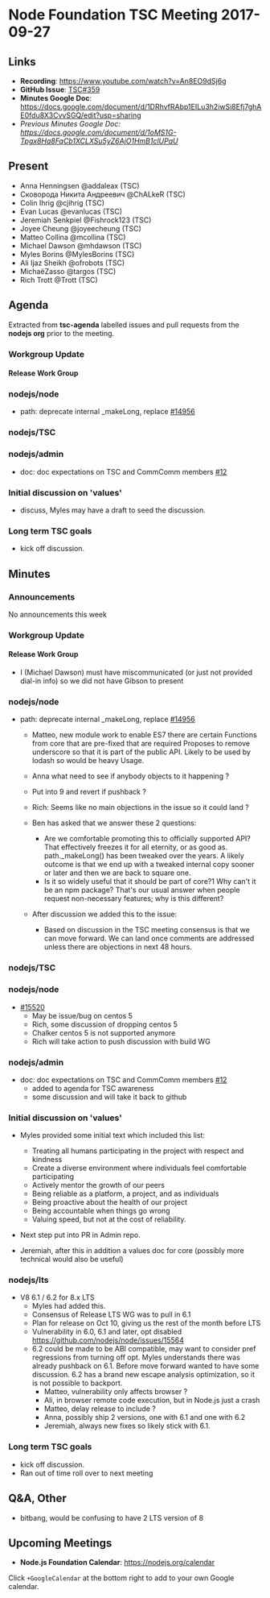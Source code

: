# Node Foundation TSC Meeting 2017-09-27

## Links

* **Recording**: <https://www.youtube.com/watch?v=An8EO9dSj6g>
* **GitHub Issue**: [TSC#359](https://github.com/nodejs/TSC/issues/363)
* **Minutes Google Doc**: <https://docs.google.com/document/d/1DRhvfRAbp1EILu3h2iwSi8Efj7ghAE0fdu8X3CvvSGQ/edit?usp=sharing>
* _Previous Minutes Google Doc: <https://docs.google.com/document/d/1oMS1G-Tpgx8Ha8FqCb1XCLXSu5yZ6AjO1HmB1clUPaU>_

## Present

* Anna Henningsen @addaleax (TSC)
* Сковорода Никита Андреевич @ChALkeR (TSC)
* Colin Ihrig @cjihrig (TSC)
* Evan Lucas @evanlucas (TSC)
* Jeremiah Senkpiel @Fishrock123 (TSC)
* Joyee Cheung @joyeecheung (TSC)
* Matteo Collina @mcollina (TSC)
* Michael Dawson @mhdawson (TSC)
* Myles Borins @MylesBorins (TSC)
* Ali Ijaz Sheikh @ofrobots (TSC)
* MichaëZasso @targos (TSC)
* Rich Trott @Trott (TSC)

## Agenda

Extracted from **tsc-agenda** labelled issues and pull requests from
the **nodejs org** prior to the meeting.

### Workgroup Update

#### Release Work Group

### nodejs/node

* path: deprecate internal \_makeLong, replace [#14956](https://github.com/nodejs/node/pull/14956)

### nodejs/TSC

### nodejs/admin

* doc: doc expectations on TSC and CommComm members [#12](https://github.com/nodejs/admin/pull/12)

### Initial discussion on 'values'

* discuss, Myles may have a draft to seed the discussion.

### Long term TSC goals

* kick off discussion.

## Minutes

### Announcements

No announcements this week

### Workgroup Update

#### Release Work Group

* I (Michael Dawson)  must have miscommunicated (or just not provided dial-in info) so we
  did not have Gibson to present

### nodejs/node

* path: deprecate internal \_makeLong, replace [#14956](https://github.com/nodejs/node/pull/14956)
  * Matteo, new module work to enable ES7 there are certain
    Functions from core that are pre-fixed that are required
    Proposes to remove underscore so that it is part of the
    public API.  Likely to be used by lodash so would be heavy
    Usage.

  * Anna what need to see if anybody objects to it happening ?

  * Put into 9 and revert if pushback ?

  * Rich: Seems like no main objections in the issue so it could land ?

  * Ben has asked that we answer these 2 questions:
    * Are we comfortable promoting this to officially supported API?
      That effectively freezes it for all eternity, or as good as.
      path.\_makeLong() has been tweaked over the years. A likely outcome
      is that we end up with a tweaked internal copy sooner or later and then we
      are back to square one.
    * Is it so widely useful that it should be part of core?1 Why can't
      it be an npm package?  That's our usual answer when people request
      non-necessary features; why is this different?

  * After discussion we added this to the issue:
    * Based on discussion in the TSC meeting consensus is that we can
      move forward. We can land once comments are addressed unless
      there are objections in next 48 hours.

### nodejs/TSC

### nodejs/node

* [#15520](https://github.com/nodejs/node/pull/15520)
  * May be issue/bug on centos 5
  * Rich, some discussion of dropping centos 5
  * Chalker centos 5 is not supported anymore
  * Rich will take action to push discussion with build WG

### nodejs/admin

* doc: doc expectations on TSC and CommComm members [#12](https://github.com/nodejs/admin/pull/12)
  * added to agenda for TSC awareness
  * some discussion and will take it back to github

### Initial discussion on 'values'

* Myles provided some initial text which included this list:
  * Treating all humans participating in the project with respect
    and kindness
  * Create a diverse environment where individuals feel comfortable
    participating
  * Actively mentor the growth of our peers
  * Being reliable as a platform, a project, and as individuals
  * Being proactive about the health of our project
  * Being accountable when things go wrong
  * Valuing speed, but not at the cost of reliability.

* Next step put into PR in Admin repo.

* Jeremiah, after this in addition a values doc for core (possibly
  more technical would also be useful)

### nodejs/lts

* V8 6.1 / 6.2 for 8.x LTS
  * Myles had added this.
  * Consensus of Release LTS WG was to pull in 6.1
  * Plan for release on Oct 10, giving us the rest of the
    month before LTS
  * Vulnerability in 6.0, 6.1 and later, opt disabled
    <https://github.com/nodejs/node/issues/15564>
  * 6.2 could be made to be ABI compatible, may want to
    consider pref regressions from turning off opt. Myles
    understands there was already pushback on 6.1.  Before
    move forward wanted to have some discussion.  6.2 has
    a brand new escape analysis optimization, so it is not
    possible to backport.
    * Matteo, vulnerability only affects browser ?
    * Ali, in browser remote code execution, but in Node.js
      just a crash
    * Matteo, delay release to include ?
    * Anna, possibly ship 2 versions, one with 6.1 and one with 6.2
    * Jeremiah, always new fixes so likely stick with 6.1.

### Long term TSC goals

* kick off discussion.
* Ran out of time roll over to next meeting

## Q\&A, Other

* bitbang, would be confusing to have 2 LTS version of 8

## Upcoming Meetings

* **Node.js Foundation Calendar**: <https://nodejs.org/calendar>

Click `+GoogleCalendar` at the bottom right to add to your own Google calendar.
